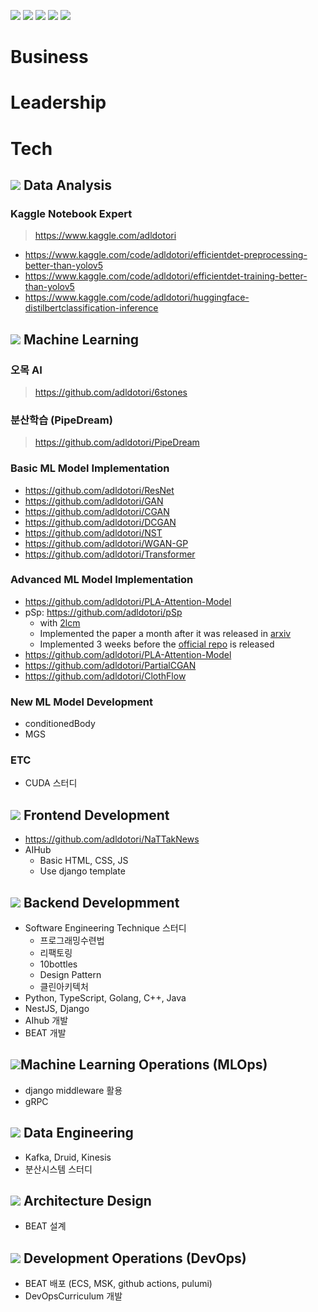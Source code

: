 ![](https://img.shields.io/badge/level%201-beginner-84b918) ![](https://img.shields.io/badge/level%202-advanced-ebd30d) ![](https://img.shields.io/badge/level%203-competent-f08c11) ![](https://img.shields.io/badge/level%204-proficient-e63c11) ![](https://img.shields.io/badge/level%205-expert-db0011)

# Business

# Leadership

# Tech

## ![](https://img.shields.io/badge/level%202-advanced-ebd30d) Data Analysis

### Kaggle Notebook Expert

> https://www.kaggle.com/adldotori

- https://www.kaggle.com/code/adldotori/efficientdet-preprocessing-better-than-yolov5
- https://www.kaggle.com/code/adldotori/efficientdet-training-better-than-yolov5
- https://www.kaggle.com/code/adldotori/huggingface-distilbertclassification-inference

## ![](https://img.shields.io/badge/level%203-competent-f08c11) Machine Learning

### 오목 AI

> https://github.com/adldotori/6stones

### 분산학습 (PipeDream)

> https://github.com/adldotori/PipeDream

### Basic ML Model Implementation

- https://github.com/adldotori/ResNet
- https://github.com/adldotori/GAN
- https://github.com/adldotori/CGAN
- https://github.com/adldotori/DCGAN
- https://github.com/adldotori/NST
- https://github.com/adldotori/WGAN-GP
- https://github.com/adldotori/Transformer

### Advanced ML Model Implementation

- https://github.com/adldotori/PLA-Attention-Model
- pSp: https://github.com/adldotori/pSp
  - with [2lcm](https://github.com/2lcm)
  - Implemented the paper a month after it was released in [arxiv](https://arxiv.org/abs/2008.00951)
  - Implemented 3 weeks before the [official repo](https://github.com/eladrich/pixel2style2pixel) is released
- https://github.com/adldotori/PLA-Attention-Model
- https://github.com/adldotori/PartialCGAN
- https://github.com/adldotori/ClothFlow

### New ML Model Development

- conditionedBody
- MGS

### ETC

- CUDA 스터디

## ![](https://img.shields.io/badge/level%201-beginner-84b918) Frontend Development

- https://github.com/adldotori/NaTTakNews
- AIHub
  - Basic HTML, CSS, JS
  - Use django template

## ![](https://img.shields.io/badge/level%202-advanced-ebd30d) Backend Developmment

- Software Engineering Technique 스터디
  - 프로그래밍수련법
  - 리팩토링
  - 10bottles
  - Design Pattern
  - 클린아키텍처
- Python, TypeScript, Golang, C++, Java
- NestJS, Django
- AIhub 개발
- BEAT 개발

## ![](https://img.shields.io/badge/level%201-beginner-84b918)Machine Learning Operations (MLOps)

- django middleware 활용
- gRPC

## ![](https://img.shields.io/badge/level%203-competent-f08c11) Data Engineering

- Kafka, Druid, Kinesis
- 분산시스템 스터디

## ![](https://img.shields.io/badge/level%202-advanced-ebd30d) Architecture Design

- BEAT 설계

## ![](https://img.shields.io/badge/level%203-competent-f08c11) Development Operations (DevOps)

- BEAT 배포 (ECS, MSK, github actions, pulumi)
- DevOpsCurriculum 개발
